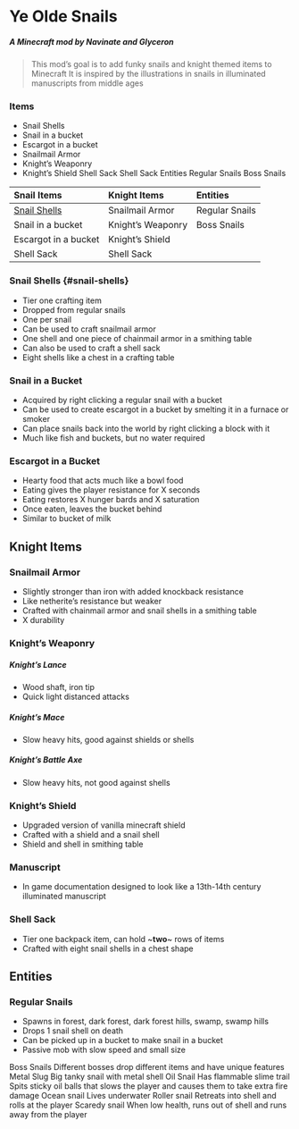 # Ye Olde Snails
##### A Minecraft mod by Navinate and Glyceron
> This mod’s goal is to add funky snails and knight themed items to Minecraft
> It is inspired by the illustrations in snails in illuminated manuscripts from middle ages

### Items
- Snail Shells
- Snail in a bucket
- Escargot in a bucket
- Snailmail Armor
- Knight’s Weaponry
- Knight’s Shield
Shell Sack
Shell Sack
Entities
Regular Snails
Boss Snails

| Snail Items          | Knight Items       | Entities       |
| :---                 | :----              | :---           |
| [Snail Shells](#snail-shells)         | Snailmail Armor    | Regular Snails |
| Snail in a bucket    | Knight’s Weaponry  | Boss Snails    |
| Escargot in a bucket | Knight’s Shield    |                |
| Shell Sack           | Shell Sack         |                |



### Snail Shells {#snail-shells}
- Tier one crafting item
- Dropped from regular snails
- One per snail
- Can be used to craft snailmail armor
- One shell and one piece of chainmail armor in a smithing table
- Can also be used to craft a shell sack
- Eight shells like a chest in a crafting table

### Snail in a Bucket
- Acquired by right clicking a regular snail with a bucket
- Can be used to create escargot in a bucket by smelting it in a furnace or smoker
- Can place snails back into the world by right clicking a block with it
- Much like fish and buckets, but no water required

### Escargot in a Bucket
- Hearty food that acts much like a bowl food
- Eating gives the player resistance for X seconds
- Eating restores X hunger bards and X saturation
- Once eaten, leaves the bucket behind
- Similar to bucket of milk

## Knight Items

### Snailmail Armor
- Slightly stronger than iron with added knockback resistance
- Like netherite’s resistance but weaker
- Crafted with chainmail armor and snail shells in a smithing table
- X durability

### Knight’s Weaponry
##### Knight’s Lance
- Wood shaft, iron tip
- Quick light distanced attacks
##### Knight’s Mace
- Slow heavy hits, good against shields or shells
##### Knight’s Battle Axe
- Slow heavy hits, not good against shells

### Knight’s Shield
- Upgraded version of vanilla minecraft shield
- Crafted with a shield and a snail shell
- Shield and shell in smithing table

### Manuscript
- In game documentation designed to look like a 13th-14th century illuminated manuscript

### Shell Sack
- Tier one backpack item, can hold ~**two**~ rows of items
- Crafted with eight snail shells in a chest shape

## Entities

### Regular Snails
- Spawns in forest, dark forest, dark forest hills, swamp, swamp hills
- Drops 1 snail shell on death
- Can be picked up in a bucket to make snail in a bucket
- Passive mob with slow speed and small size

Boss Snails
Different bosses drop different items and have unique features
Metal Slug
Big tanky snail with metal shell
Oil Snail
Has flammable slime trail
Spits sticky oil balls that slows the player and causes them to take extra fire damage
Ocean snail
Lives underwater
Roller snail
Retreats into shell and rolls at the player
Scaredy snail
When low health, runs out of shell and runs away from the player



